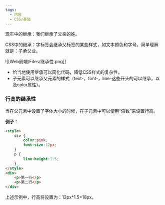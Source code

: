```yaml
---
tags:
  - 内容
  - CSS/基础
---
```

现实中的继承：我们继承了父亲的姓。

CSS中的继承：字标签会继承父标签的某些样式，如文本颜色和字号。简单理解就是：子承父业。

![[Web前端/Files/继承性.png]]
- 恰当地使用继承可以简化代码，降低CSS样式的复杂性。
- 子元素可以继承父元素的样式（text-，font-，line-这些开头的可以继承，以及color属性）。 

### 行高的继承性

当在父元素中设置了字体大小的时候，在子元素中可以使用“倍数”来设置行高。

**例子**：
```html
<style>
	div {
		color:pink;
		font-size:12px;
	}
	p {
		line-height:1.5;
	}
</style>
<div>
	<p>第一行</p>
	<p>第二行</p>
</div>
```

上述示例中，行高将设置为：12px\*1.5=18px。